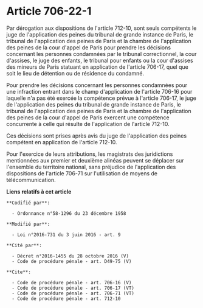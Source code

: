 # Article 706-22-1

Par dérogation aux dispositions de l'article 712-10, sont seuls compétents le juge de l'application des peines du tribunal de
grande instance de Paris, le tribunal de l'application des peines de Paris et la chambre de l'application des peines de la
cour d'appel de Paris pour prendre les décisions concernant les personnes condamnées par le tribunal correctionnel, la cour
d'assises, le juge des enfants, le tribunal pour enfants ou la cour d'assises des mineurs de Paris statuant en application de
l'article 706-17, quel que soit le lieu de détention ou de résidence du condamné. 

Pour prendre les décisions concernant les personnes condamnées pour une infraction entrant dans le champ d'application de
l'article 706-16 pour laquelle n'a pas été exercée la compétence prévue à l'article 706-17, le juge de l'application des
peines du tribunal de grande instance de Paris, le tribunal de l'application des peines de Paris et la chambre de
l'application des peines de la cour d'appel de Paris exercent une compétence concurrente à celle qui résulte de l'application
de l'article 712-10. 

Ces décisions sont prises après avis du juge de l'application des peines compétent en application de l'article 712-10. 

Pour l'exercice de leurs attributions, les magistrats des juridictions mentionnées aux premier et deuxième alinéas peuvent se
déplacer sur l'ensemble du territoire national, sans préjudice de l'application des dispositions de l'article 706-71 sur
l'utilisation de moyens de télécommunication.

**Liens relatifs à cet article**

	**Codifié par**:

	  - Ordonnance n°58-1296 du 23 décembre 1958

	**Modifié par**:

	  - Loi n°2016-731 du 3 juin 2016 - art. 9

	**Cité par**:

	  - Décret n°2016-1455 du 28 octobre 2016 (V)
	  - Code de procédure pénale - art. D49-75 (V)

	**Cite**:

	  - Code de procédure pénale - art. 706-16 (V)
	  - Code de procédure pénale - art. 706-17 (VT)
	  - Code de procédure pénale - art. 706-71 (VT)
	  - Code de procédure pénale - art. 712-10
